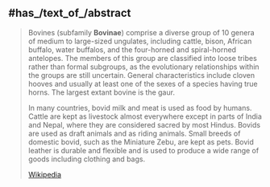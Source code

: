

## #has_/text_of_/abstract 

> Bovines (subfamily **Bovinae**) comprise a diverse group of 10 genera of medium to large-sized ungulates, including cattle, bison, African buffalo, water buffalos, and the four-horned and spiral-horned antelopes. The members of this group are classified into loose tribes rather than formal subgroups, as the evolutionary relationships within the groups are still uncertain. General characteristics include cloven hooves and usually at least one of the sexes of a species having true horns. The largest extant bovine is the gaur.
>
> In many countries, bovid milk and meat is used as food by humans. Cattle are kept as livestock almost everywhere except in parts of India and Nepal, where they are considered sacred by most Hindus. Bovids are used as draft animals and as riding animals. Small breeds of domestic bovid, such as the Miniature Zebu, are kept as pets. Bovid leather is durable and flexible and is used to produce a wide range of goods including clothing and bags.
>
> [Wikipedia](https://en.wikipedia.org/wiki/Bovinae)